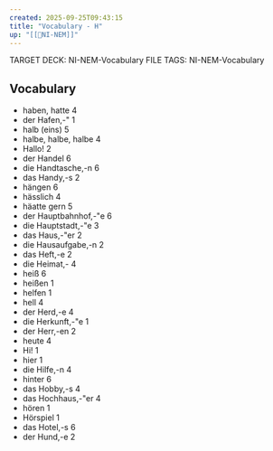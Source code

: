 ```yaml
---
created: 2025-09-25T09:43:15
title: "Vocabulary - H"
up: "[[📖NI-NEM]]"
---
```


TARGET DECK: NI-NEM-Vocabulary
FILE TAGS: NI-NEM-Vocabulary

## Vocabulary

- haben, hatte 4
- der Hafen,-" 1
- halb (eins) 5
- halbe, halbe, halbe 4
- Hallo! 2
- der Handel 6
- die Handtasche,-n 6
- das Handy,-s 2
- hängen 6
- hässlich 4
- häatte gern 5
- der Hauptbahnhof,-"e 6
- die Hauptstadt,-"e 3
- das Haus,-"er 2
- die Hausaufgabe,-n 2
- das Heft,-e 2
- die Heimat,- 4
- heiß 6
- heißen 1
- helfen 1
- hell 4
- der Herd,-e 4
- die Herkunft,-"e 1
- der Herr,-en 2
- heute 4
- Hi! 1
- hier 1
- die Hilfe,-n 4
- hinter 6
- das Hobby,-s 4
- das Hochhaus,-"er 4
- hören 1
- Hörspiel 1
- das Hotel,-s 6
- der Hund,-e 2
